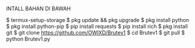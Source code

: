 INTALL BAHAN DI BAWAH 

$ termux-setup-storage
$ pkg update && pkg upgrade
$ pkg install python
$ pkg install python-pip 
$ pip install requests
$ pip install rich
$ pkg install git 
$ git clone https://github.com/OWIXD/Brutev1
$ cd Brutev1
$ git pull 
$ python Brutev1.py
